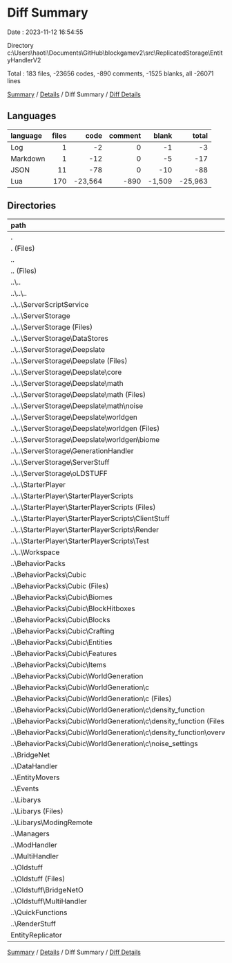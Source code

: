 # Diff Summary

Date : 2023-11-12 16:54:55

Directory c:\\Users\\haoti\\Documents\\GitHub\\blockgamev2\\src\\ReplicatedStorage\\EntityHandlerV2

Total : 183 files,  -23656 codes, -890 comments, -1525 blanks, all -26071 lines

[Summary](results.md) / [Details](details.md) / Diff Summary / [Diff Details](diff-details.md)

## Languages
| language | files | code | comment | blank | total |
| :--- | ---: | ---: | ---: | ---: | ---: |
| Log | 1 | -2 | 0 | -1 | -3 |
| Markdown | 1 | -12 | 0 | -5 | -17 |
| JSON | 11 | -78 | 0 | -10 | -88 |
| Lua | 170 | -23,564 | -890 | -1,509 | -25,963 |

## Directories
| path | files | code | comment | blank | total |
| :--- | ---: | ---: | ---: | ---: | ---: |
| . | 183 | -23,656 | -890 | -1,525 | -26,071 |
| . (Files) | 5 | 176 | -14 | 4 | 166 |
| .. | 175 | -24,080 | -878 | -1,533 | -26,491 |
| .. (Files) | 10 | -2,775 | -98 | -45 | -2,918 |
| ..\\.. | 61 | -8,546 | -335 | -431 | -9,312 |
| ..\\..\\.. | 3 | -62 | 0 | -6 | -68 |
| ..\\..\\ServerScriptService | 1 | -251 | -18 | -8 | -277 |
| ..\\..\\ServerStorage | 44 | -6,085 | -249 | -320 | -6,654 |
| ..\\..\\ServerStorage (Files) | 4 | -1,064 | -60 | -40 | -1,164 |
| ..\\..\\ServerStorage\\DataStores | 2 | -92 | -6 | -1 | -99 |
| ..\\..\\ServerStorage\\Deepslate | 28 | -2,416 | -48 | -201 | -2,665 |
| ..\\..\\ServerStorage\\Deepslate (Files) | 1 | -10 | 0 | 0 | -10 |
| ..\\..\\ServerStorage\\Deepslate\\core | 5 | -162 | -6 | -13 | -181 |
| ..\\..\\ServerStorage\\Deepslate\\math | 11 | -682 | -11 | -58 | -751 |
| ..\\..\\ServerStorage\\Deepslate\\math (Files) | 5 | -315 | -8 | -23 | -346 |
| ..\\..\\ServerStorage\\Deepslate\\math\\noise | 6 | -367 | -3 | -35 | -405 |
| ..\\..\\ServerStorage\\Deepslate\\worldgen | 11 | -1,562 | -31 | -130 | -1,723 |
| ..\\..\\ServerStorage\\Deepslate\\worldgen (Files) | 7 | -1,101 | -12 | -95 | -1,208 |
| ..\\..\\ServerStorage\\Deepslate\\worldgen\\biome | 4 | -461 | -19 | -35 | -515 |
| ..\\..\\ServerStorage\\GenerationHandler | 4 | -1,108 | -31 | -38 | -1,177 |
| ..\\..\\ServerStorage\\ServerStuff | 4 | -911 | -41 | -22 | -974 |
| ..\\..\\ServerStorage\\oLDSTUFF | 2 | -494 | -63 | -18 | -575 |
| ..\\..\\StarterPlayer | 12 | -1,895 | -65 | -39 | -1,999 |
| ..\\..\\StarterPlayer\\StarterPlayerScripts | 12 | -1,895 | -65 | -39 | -1,999 |
| ..\\..\\StarterPlayer\\StarterPlayerScripts (Files) | 4 | -935 | -36 | -16 | -987 |
| ..\\..\\StarterPlayer\\StarterPlayerScripts\\ClientStuff | 1 | -20 | 0 | -1 | -21 |
| ..\\..\\StarterPlayer\\StarterPlayerScripts\\Render | 6 | -890 | -29 | -19 | -938 |
| ..\\..\\StarterPlayer\\StarterPlayerScripts\\Test | 1 | -50 | 0 | -3 | -53 |
| ..\\..\\Workspace | 1 | -253 | -3 | -58 | -314 |
| ..\\BehaviorPacks | 32 | -3,516 | -16 | -61 | -3,593 |
| ..\\BehaviorPacks\\Cubic | 32 | -3,516 | -16 | -61 | -3,593 |
| ..\\BehaviorPacks\\Cubic (Files) | 6 | -396 | -13 | -10 | -419 |
| ..\\BehaviorPacks\\Cubic\\Biomes | 1 | -16 | 0 | -1 | -17 |
| ..\\BehaviorPacks\\Cubic\\BlockHitboxes | 1 | -21 | 0 | 0 | -21 |
| ..\\BehaviorPacks\\Cubic\\Blocks | 1 | -133 | -1 | -19 | -153 |
| ..\\BehaviorPacks\\Cubic\\Crafting | 1 | -50 | 0 | -6 | -56 |
| ..\\BehaviorPacks\\Cubic\\Entities | 3 | -120 | 0 | -11 | -131 |
| ..\\BehaviorPacks\\Cubic\\Features | 1 | -70 | -1 | -2 | -73 |
| ..\\BehaviorPacks\\Cubic\\Items | 1 | -80 | -1 | -6 | -87 |
| ..\\BehaviorPacks\\Cubic\\WorldGeneration | 17 | -2,630 | 0 | -6 | -2,636 |
| ..\\BehaviorPacks\\Cubic\\WorldGeneration\\c | 17 | -2,630 | 0 | -6 | -2,636 |
| ..\\BehaviorPacks\\Cubic\\WorldGeneration\\c (Files) | 1 | -41 | 0 | -1 | -42 |
| ..\\BehaviorPacks\\Cubic\\WorldGeneration\\c\\density_function | 15 | -2,316 | 0 | -1 | -2,317 |
| ..\\BehaviorPacks\\Cubic\\WorldGeneration\\c\\density_function (Files) | 4 | -28 | 0 | 0 | -28 |
| ..\\BehaviorPacks\\Cubic\\WorldGeneration\\c\\density_function\\overworld | 11 | -2,288 | 0 | -1 | -2,289 |
| ..\\BehaviorPacks\\Cubic\\WorldGeneration\\c\\noise_settings | 1 | -273 | 0 | -4 | -277 |
| ..\\BridgeNet | 6 | -1,372 | -54 | -317 | -1,743 |
| ..\\DataHandler | 3 | -217 | -5 | -5 | -227 |
| ..\\EntityMovers | 3 | -143 | -9 | -1 | -153 |
| ..\\Events | 9 | -27 | 0 | -9 | -36 |
| ..\\Libarys | 20 | -2,093 | -129 | -250 | -2,472 |
| ..\\Libarys (Files) | 19 | -2,037 | -129 | -249 | -2,415 |
| ..\\Libarys\\ModingRemote | 1 | -56 | 0 | -1 | -57 |
| ..\\Managers | 7 | -889 | -24 | -19 | -932 |
| ..\\ModHandler | 1 | -223 | -9 | -29 | -261 |
| ..\\MultiHandler | 2 | -75 | 0 | -3 | -78 |
| ..\\Oldstuff | 16 | -3,032 | -167 | -339 | -3,538 |
| ..\\Oldstuff (Files) | 7 | -1,334 | -99 | -37 | -1,470 |
| ..\\Oldstuff\\BridgeNetO | 6 | -1,307 | -49 | -295 | -1,651 |
| ..\\Oldstuff\\MultiHandler | 3 | -391 | -19 | -7 | -417 |
| ..\\QuickFunctions | 1 | -498 | -15 | -4 | -517 |
| ..\\RenderStuff | 4 | -674 | -17 | -20 | -711 |
| EntityReplicator | 3 | 248 | 2 | 4 | 254 |

[Summary](results.md) / [Details](details.md) / Diff Summary / [Diff Details](diff-details.md)